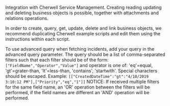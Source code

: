 Integration with Cherwell Service Management. Creating reading updating and deleting business objects is possible, together with attachments and relations operations.

In order to create, query, get, update, delete and link business objects, we recommend duplicating Cherwell example scripts and edit them using the instructions within each script.

To use advanced query when fetching incidents, add your query in the advanced query parameter. The  query should be a list of comma-separated filters such that each filter should be of the form: `["FieldName","Operator","Value"]` and operator is one of: 'eq'=equal, 'gt'=grater-than, 'lt'=less-than, 'contains', 'startwith'. 
Special characters should be escaped.
Example: `[["CreatedDateTime":"gt":"4/10/2019 3:10:12 PM"],["Priority","eq","1"]]`
NOTICE: If received multiple filters for the same field name, an 'OR' operation between the filters will be performed, if the field names are different an 'AND' operation will be performed.